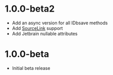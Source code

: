 # 1.0.0-beta2
* Add an async version for all IDbsave methods
* Add [SourceLink](https://github.com/dotnet/sourcelink) support
* Add Jetbrain nullable attributes 

# 1.0.0-beta
- Initial beta release